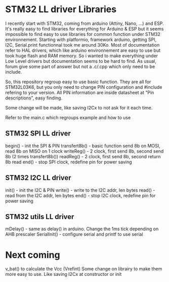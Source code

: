 # STM32 LL driver Libraries
I recently start with STM32, coming from arduino (Attiny, Nano, ...) and ESP. It's really easy to find libraries for everything for Arduino & ESP but it seems impossible to find easy to use libraries for common function under STM32 environnement. Starting with platformio, framework arduino, getting SPI, I2C, Serial.print functionnal took me around 30Ko.
Most of documentation refer to HAL drivers, which like arduino environnement are easy to use but took huge flash and RAM memory. So i wanted to make everything under Low Level drivers but documentation seems to be hard to find.
As usual, forum give some part of answer but not a .c/.cpp which only need to be include.

So, this repository regroup easy to use basic function. They are all for STM32L03K6, but you only need to change PIN configuration and #include refering to your version. All PIN information are inside datasheet at "Pin descriptions", easy finding.

Some change will be made, like saving I2Cx to not ask for it each time.

Refer to the main.c which regroups example and how to use

## STM32 SPI LL driver
begin() - init the SPI & PIN
transfert8b() - basic function send 8b on MOSI, read 8b on MISO on 1 clock
writeReg() - 2 clock, first send 8b, second send 8b (2 times transfert8b())
readReg() - 2 clock, first send 8b, second return 8b read
end() - stop SPI clock, redefine pin for power saving

## STM32 I2C LL driver
init() - init the I2C & PIN
write() - write to the I2C addr, len bytes
read() - read from the I2C addr, len bytes
end() - stop I2C clock, redefine pin for power saving

## STM32 utils LL driver
mDelay() - same as delay() in arduino. Change the 1ms tick depending on AHB prescaler
SerialInit() - configure serial and printf to use serial

# Next coming
v_bat() to calculate the Vcc (Vrefint)
Some change on librairy to make them more easy to use. Like saving I2Cx at constructor or init